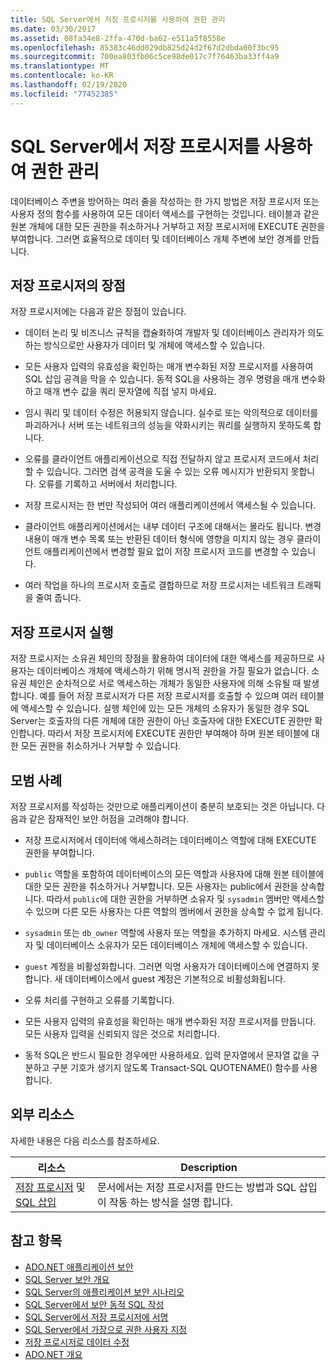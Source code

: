 ```yaml
---
title: SQL Server에서 저장 프로시저를 사용하여 권한 관리
ms.date: 03/30/2017
ms.assetid: 08fa34e8-2ffa-470d-ba62-e511a5f8558e
ms.openlocfilehash: 85383c46dd029db825d24d2f67d2dbda00f3bc95
ms.sourcegitcommit: 700ea803fb06c5ce98de017c7f76463ba33ff4a9
ms.translationtype: MT
ms.contentlocale: ko-KR
ms.lasthandoff: 02/19/2020
ms.locfileid: "77452385"
---
```

# <a name="managing-permissions-with-stored-procedures-in-sql-server"></a>SQL Server에서 저장 프로시저를 사용하여 권한 관리
데이터베이스 주변을 방어하는 여러 줄을 작성하는 한 가지 방법은 저장 프로시저 또는 사용자 정의 함수를 사용하여 모든 데이터 액세스를 구현하는 것입니다. 테이블과 같은 원본 개체에 대한 모든 권한을 취소하거나 거부하고 저장 프로시저에 EXECUTE 권한을 부여합니다. 그러면 효율적으로 데이터 및 데이터베이스 개체 주변에 보안 경계를 만듭니다.  
  
## <a name="stored-procedure-benefits"></a>저장 프로시저의 장점  
 저장 프로시저에는 다음과 같은 장점이 있습니다.  
  
- 데이터 논리 및 비즈니스 규칙을 캡슐화하여 개발자 및 데이터베이스 관리자가 의도하는 방식으로만 사용자가 데이터 및 개체에 액세스할 수 있습니다.  
  
- 모든 사용자 입력의 유효성을 확인하는 매개 변수화된 저장 프로시저를 사용하여 SQL 삽입 공격을 막을 수 있습니다. 동적 SQL을 사용하는 경우 명령을 매개 변수화하고 매개 변수 값을 쿼리 문자열에 직접 넣지 마세요.  
  
- 임시 쿼리 및 데이터 수정은 허용되지 않습니다. 실수로 또는 악의적으로 데이터를 파괴하거나 서버 또는 네트워크의 성능을 약화시키는 쿼리를 실행하지 못하도록 합니다.  
  
- 오류를 클라이언트 애플리케이션으로 직접 전달하지 않고 프로시저 코드에서 처리할 수 있습니다. 그러면 검색 공격을 도울 수 있는 오류 메시지가 반환되지 못합니다. 오류를 기록하고 서버에서 처리합니다.  
  
- 저장 프로시저는 한 번만 작성되어 여러 애플리케이션에서 액세스될 수 있습니다.  
  
- 클라이언트 애플리케이션에서는 내부 데이터 구조에 대해서는 몰라도 됩니다. 변경 내용이 매개 변수 목록 또는 반환된 데이터 형식에 영향을 미치지 않는 경우 클라이언트 애플리케이션에서 변경할 필요 없이 저장 프로시저 코드를 변경할 수 있습니다.  
  
- 여러 작업을 하나의 프로시저 호출로 결합하므로 저장 프로시저는 네트워크 트래픽을 줄여 줍니다.  
  
## <a name="stored-procedure-execution"></a>저장 프로시저 실행  
 저장 프로시저는 소유권 체인의 장점을 활용하여 데이터에 대한 액세스를 제공하므로 사용자는 데이터베이스 개체에 액세스하기 위해 명시적 권한을 가질 필요가 없습니다. 소유권 체인은 순차적으로 서로 액세스하는 개체가 동일한 사용자에 의해 소유될 때 발생합니다. 예를 들어 저장 프로시저가 다른 저장 프로시저를 호출할 수 있으며 여러 테이블에 액세스할 수 있습니다. 실행 체인에 있는 모든 개체의 소유자가 동일한 경우 SQL Server는 호출자의 다른 개체에 대한 권한이 아닌 호출자에 대한 EXECUTE 권한만 확인합니다. 따라서 저장 프로시저에 EXECUTE 권한만 부여해야 하며 원본 테이블에 대한 모든 권한을 취소하거나 거부할 수 있습니다.  
  
## <a name="best-practices"></a>모범 사례  
 저장 프로시저를 작성하는 것만으로 애플리케이션이 충분히 보호되는 것은 아닙니다. 다음과 같은 잠재적인 보안 허점을 고려해야 합니다.  
  
- 저장 프로시저에서 데이터에 액세스하려는 데이터베이스 역할에 대해 EXECUTE 권한을 부여합니다.  
  
- `public` 역할을 포함하여 데이터베이스의 모든 역할과 사용자에 대해 원본 테이블에 대한 모든 권한을 취소하거나 거부합니다. 모든 사용자는 public에서 권한을 상속합니다. 따라서 `public`에 대한 권한을 거부하면 소유자 및 `sysadmin` 멤버만 액세스할 수 있으며 다른 모든 사용자는 다른 역할의 멤버에서 권한을 상속할 수 없게 됩니다.  
  
- `sysadmin` 또는 `db_owner` 역할에 사용자 또는 역할을 추가하지 마세요. 시스템 관리자 및 데이터베이스 소유자가 모든 데이터베이스 개체에 액세스할 수 있습니다.  
  
- `guest` 계정을 비활성화합니다. 그러면 익명 사용자가 데이터베이스에 연결하지 못합니다. 새 데이터베이스에서 guest 계정은 기본적으로 비활성화됩니다.  
  
- 오류 처리를 구현하고 오류를 기록합니다.  
  
- 모든 사용자 입력의 유효성을 확인하는 매개 변수화된 저장 프로시저를 만듭니다. 모든 사용자 입력을 신뢰되지 않은 것으로 처리합니다.  
  
- 동적 SQL은 반드시 필요한 경우에만 사용하세요. 입력 문자열에서 문자열 값을 구분하고 구분 기호가 생기지 않도록 Transact-SQL QUOTENAME() 함수를 사용합니다.  
  
## <a name="external-resources"></a>외부 리소스  
 자세한 내용은 다음 리소스를 참조하세요.  
  
|리소스|Description|  
|--------------|-----------------|  
|[저장 프로시저](/sql/relational-databases/stored-procedures/stored-procedures-database-engine) 및 [SQL 삽입](/sql/relational-databases/security/sql-injection)|문서에서는 저장 프로시저를 만드는 방법과 SQL 삽입이 작동 하는 방식을 설명 합니다.|  
  
## <a name="see-also"></a>참고 항목

- [ADO.NET 애플리케이션 보안](../securing-ado-net-applications.md)
- [SQL Server 보안 개요](overview-of-sql-server-security.md)
- [SQL Server의 애플리케이션 보안 시나리오](application-security-scenarios-in-sql-server.md)
- [SQL Server에서 보안 동적 SQL 작성](writing-secure-dynamic-sql-in-sql-server.md)
- [SQL Server에서 저장 프로시저에 서명](signing-stored-procedures-in-sql-server.md)
- [SQL Server에서 가장으로 권한 사용자 지정](customizing-permissions-with-impersonation-in-sql-server.md)
- [저장 프로시저로 데이터 수정](../modifying-data-with-stored-procedures.md)
- [ADO.NET 개요](../ado-net-overview.md)
